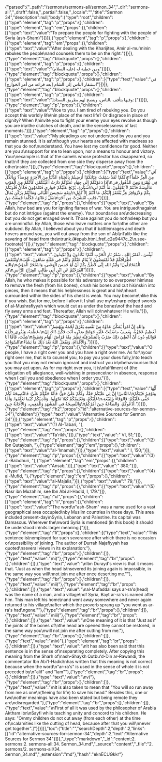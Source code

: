 {"parsed":{"_path":"/sermons/sermons-all/sermon_34","_dir":"sermons-all","_draft":false,"_partial":false,"_locale":"","title":"Sermon 34","description":null,"body":{"type":"root","children":[{"type":"element","tag":"p","props":{},"children":[{"type":"element","tag":"em","props":{},"children":[{"type":"text","value":"To prepare the people for fighting with the people of Syria (ash-Sham)"}]}]},{"type":"element","tag":"p","props":{},"children":[{"type":"element","tag":"em","props":{},"children":[{"type":"text","value":"After dealing with the Kharijites, Amir al-mu'minin rebukes the people\nand counsels them to be on the right:"}]}]},{"type":"element","tag":"blockquote","props":{},"children":[{"type":"element","tag":"p","props":{},"children":[{"type":"text","value":"ومن خطبة له (عليه السلام)"}]}]},{"type":"element","tag":"blockquote","props":{},"children":[{"type":"element","tag":"p","props":{},"children":[{"type":"text","value":"في استنفار الناس إلى الشام [بعد فراغه من أمر الخوارج]"}]}]},{"type":"element","tag":"blockquote","props":{},"children":[{"type":"element","tag":"p","props":{},"children":[{"type":"text","value":"]وفيها يتأفف بالناس، وينصح لهم بطريق السداد: ["}]}]},{"type":"element","tag":"p","props":{},"children":[{"type":"text","value":"Woe to you. I am tired of rebuking you. Do you accept this worldly life\nin place of the next life? Or disgrace in place of dignity? When I\ninvite you to fight your enemy your eyes revolve as though you are in\nthe clutches of death, and in the senselessness of last moments."}]},{"type":"element","tag":"p","props":{},"children":[{"type":"text","value":"My pleadings are not understood by you and you remain stunned. It is as\nthough your hearts are affected with madness so that you do not\nunderstand. You have lost my confidence for good. Neither are you a\nsupport for me to lean upon, nor a means to honour and victory. Your\nexample is that of the camels whose protector has disappeared, so that\nif they are collected from one side they disperse away from the other\nside."}]},{"type":"element","tag":"blockquote","props":{},"children":[{"type":"element","tag":"p","props":{},"children":[{"type":"text","value":"اُفٍ لَكُمْ! لَقَدْ سَئِمْتُ عِتَابَكُمْ! أَرَضِيتُمْ بِالْحَيَاةِ الدُّنْيَا مِنَ الاْخِرَةِ عِوَضاً؟ وَبِالذُّلِّ\nمِنَ الْعِزِّ خَلَفاً؟ إِذَا دَعَوْتُكُمْ إِلَى جِهَادِ عَدُوِّكُمْ دَارَتْ أَعْيُنُكُمْز، كَأَنَّكُمْ مِنَ الْمَوْتِ\nفِي غَمْرَةٍ وَمِنَ الذُّهُولِ في سَكْرَةٍ، يُرْتَجُ عَلَيْكُمْ حَوَارِي فَتَعْمَهُونَ فَكَأَنَّ قُلُوبَكُمْ\nمَأْلُوسَةٌ فَأَنْتُمْ لاَ تَعْقِلُونَ. مَا أَنْتُمْ لي بِثِقَةٍ سَجِيسَ اللَّيَالي وَمَاأَنْتُمْ بِرُكْنٍ يُمَالُ\nبِكُمْ وَلاَزَوَافِرُ عِزٍّ يُفْتَقَرُ إِلَيْكُمْ. مَا أَنْتُمْ إِلاَّ كَإِبِلٍ ضَلَّ رُعَاتُهَا، فَكُلَّمَا جُمِعَتْ مِنْ\nجَانِبٍ انْتَشَرَتْ مِن آخَرَ،"}]}]},{"type":"element","tag":"p","props":{},"children":[{"type":"text","value":"By Allah, how bad are you for igniting flames of war. You are intrigued\nagainst but do not intrigue (against the enemy). Your boundaries are\ndecreasing but you do not get enraged over it. Those against you do not\nsleep but you are unmindful. By Allah, those who leave matters one for\nthe other are subdued. By Allah, I believed about you that if battle\nrages and death hovers around you, you will cut away from the son of Abi\nTalib like the severing of head from the\ntrunk.{#epub.html_fref_c2e9447c_2\n.see-footnote}"}]},{"type":"element","tag":"blockquote","props":{},"children":[{"type":"element","tag":"p","props":{},"children":[{"type":"text","value":"لَبِئْسَ ـ لَعَمْرُ اللهِ ـ سُعْرُ نَارِ الْحَرْبِ أَنْتُمْ! تُكَادُونَ وَلاَ تَكِيدُونَ، وَتُنْتَقَصُ\nأَطْرَافُكُمْ فَلاَ تَمْتَعِضُونَ لاَ يُنَامُ عَنْكُمْ وَأَنْتُمْ في غَفْلَةٍ سَاهُونَ، غُلِبَ وَاللهِ\nالْمُتَخَاذِلُونَ! وَأيْمُ اللهِ إِنِّي لاَظُنُّ بِكُمْ أنْ لَوْ حَمِسَ الْوَغَىي، وَاسْتَحَرَّ الْمَوْتُ قَدِ\nانْفَرَجْتُمْ عَنِ ابْنِ أَبِي طَالِبٍ انْفِرَاجَ الرَّأْسِ"}]}]},{"type":"element","tag":"p","props":{},"children":[{"type":"text","value":"By Allah, he who makes it possible for his adversary to so overpower him\nas to remove the flesh (from his bones), crush his bones and cut his\nskin into pieces, then it means that his helplessness is great and his\nheart surrounded within the sides of his chest is weak. You may become\nlike this if you wish. But for me, before I allow it I shall use my\nsharp edged swords of al-Mushrafiyyah which would cut as under the bones\nof the head and fly away arms and feet. Thereafter, Allah will do\nwhatever He wills."}]},{"type":"element","tag":"blockquote","props":{},"children":[{"type":"element","tag":"p","props":{},"children":[{"type":"text","value":"وَاللهِ إِنَّ امْرَأً يُمَكِّنُ عَدُوَّهُ مِنْ نَفْسِهِ يَعْرُقُ لَحْمَهُ وَيَهْشِمُ عَظْمَهُ، وَيَفْرِي جِلْدَهُ،\nلَعَظِيمٌ عَجْزُهُ، ضَعِيفٌ ماضُمَّتْ عَلَيْهِ جَوَانِحُ صَدْرِهِ أَنْتَ فَكُنْ ذَاكَ إِنْ شِئْتَ، فَأَمَّا أَنَا\nفَوَاللهِ دُونَ أَنْ أُعْطِيَ ذلِكَ ضَرْبٌ بِالْمَشْرَفِيَّةِ تَطِيرُ مِنْهُ فَرَاشُ الْهَامِ وَتَطِيحُ السَّوَاعِدُ\nوَالاْقْدَامُ، وَيَفْعَلُ اللهُ بَعْدَ ذلِكَ مَا يَشَاءُ."}]}]},{"type":"element","tag":"p","props":{},"children":[{"type":"text","value":"O people, I have a right over you and you have a right over me. As for\nyour right over me, that is to counsel you, to pay you your dues fully,\nto teach you that you may not remain ignorant and instruct you in\nbehaviourism that you may act upon. As for my right over you, it is\nfulfilment of (the obligation of) allegiance, well-wishing in presence\nor in absence, response when I call you and obedience when I order you."}]},{"type":"element","tag":"blockquote","props":{},"children":[{"type":"element","tag":"p","props":{},"children":[{"type":"text","value":"أَيُّهَا النَّاسُ! إِنَّ لِي عَلَيْكُمْ حَقّاً، وَلَكُمْ عَلَيَّ حَقٌّ: فَأَمَّا حَقُّكُمْ عَلَيَّ: فَالنَّصِيحَةُ لَكُمْ،\nوَتَوْفِيرُ فَيْئِكُمْ عَلَيْكُمْ، وَتَعْلِيمُكُمْ كَيْلا تَجْهَلُوا، وَتَأْدِيبُكُمْ كَيْما تَعْلَمُوا. وَأَمَّا\nحَقِّي عَلَيْكُمْ: فَالوَفَاءُ بِالبَيْعَةِ، وَالنَّصِيحَةُ في الْمَشْهَدِ وَالْمَغِيبِ، وَالاْجَابَةُ حِينَ\nأَدْعُوكُمْ، وَالطَّاعَةُ حِينَ آمُرُكُمْ."}]}]},{"type":"element","tag":"h2","props":{"id":"alternative-sources-for-sermon-34"},"children":[{"type":"text","value":"Alternative Sources for Sermon 34"}]},{"type":"element","tag":"p","props":{},"children":[{"type":"text","value":"(1) Al-Tabari, "},{"type":"element","tag":"em","props":{},"children":[{"type":"text","value":"Ta'rikh,"}]},{"type":"text","value":" VI, 51;"}]},{"type":"element","tag":"p","props":{},"children":[{"type":"text","value":"(2) Ibn Qutaybah, "},{"type":"element","tag":"em","props":{},"children":[{"type":"text","value":"al-'Imamah,"}]},{"type":"text","value":" I, 150;"}]},{"type":"element","tag":"p","props":{},"children":[{"type":"text","value":"(3) al-Baladhuri, "},{"type":"element","tag":"em","props":{},"children":[{"type":"text","value":"Ansab,"}]},{"type":"text","value":" 380;"}]},{"type":"element","tag":"p","props":{},"children":[{"type":"text","value":"(4) al-Mufid, "},{"type":"element","tag":"em","props":{},"children":[{"type":"text","value":"al-Majalis,"}]},{"type":"text","value":" 79;"}]},{"type":"element","tag":"p","props":{},"children":[{"type":"text","value":"(5) Nasr ibn Muzahim, see Ibn Abi al-Hadid, I, 179."}]},{"type":"element","tag":"ul","props":{},"children":[{"type":"element","tag":"li","props":{},"children":[{"type":"text","value":"The word\n\"ash-Sham\" was a name used for a vast geographical area occupied\nby Muslim countries in those days. This area included present-day\nSyria, Lebanon and Palestine. Its capital was Damascus. Wherever the\nword Syria is mentioned (in this book) it should be understood in\nits larger meaning.]"}]},{"type":"element","tag":"li","props":{},"children":[{"type":"text","value":"This sentence is\nemployed for such severance after which there is no occasion or\npossibility of joining. The author of Durrah Najafiyyah has quoted\nseveral views in its explanation:"},{"type":"element","tag":"br","props":{},"children":[]},{"type":"text","value":"\ni)"},{"type":"element","tag":"br","props":{},"children":[]},{"type":"text","value":"\nIbn Durayd's view is that it means that. \"Just as when the head is\nsevered its joining again is impossible, in the same way you will\nnot join me after once deserting me.\""},{"type":"element","tag":"br","props":{},"children":[]},{"type":"text","value":"\nii)"},{"type":"element","tag":"br","props":{},"children":[]},{"type":"text","value":"\nal-Mufaddal says ar-ra's(head) was the name of a man, and a village\nof Syria, Bayt ar-ra's is named after him. This man left his home\nand went away somewhere and never again returned to his village\nafter which the proverb sprang up \"you went as ar-ra's had\ngone.\""},{"type":"element","tag":"br","props":{},"children":[]},{"type":"text","value":"\niii)"},{"type":"element","tag":"br","props":{},"children":[]},{"type":"text","value":"\nOne meaning of it is that \"Just as if the joints of the bones of\nthe head are opened they cannot be restored, in the same way you\nwill not join me after cutting from me."},{"type":"element","tag":"br","props":{},"children":[]},{"type":"text","value":"\niv)"},{"type":"element","tag":"br","props":{},"children":[]},{"type":"text","value":"\nIt has also been said that this sentence is in the sense of\nseparating completely. After copying this meaning from the Sharh of\nash-Shaykh Qutbu'd-Din ar-Rawandi, the commentator Ibn Abi'l-Hadid\nhas written that this meaning is not correct because when the word\n\"ar-ra's\" is used in the sense of whole it is not preceded by\n\"alif\" and \"lam\""},{"type":"element","tag":"br","props":{},"children":[]},{"type":"text","value":"\nv)"},{"type":"element","tag":"br","props":{},"children":[]},{"type":"text","value":"\nIt is also taken to mean that \"You will so run away from me as one\n(fleeing for life) to save his head.\" Besides this, one or two\nother meanings have also been stated but being remote they are\ndisregarded."},{"type":"element","tag":"br","props":{},"children":[]},{"type":"text","value":"\nFirst of all it was used by the philosopher of Arabia Aktham ibn\nSayfi while teaching unity and concord to his children. He says: \"O\nmy children do not cut away (from each other) at the time of\ncalamities like the cutting of head, because after that you will\nnever get together\".]"}]}]}],"toc":{"title":"","searchDepth":2,"depth":2,"links":[{"id":"alternative-sources-for-sermon-34","depth":2,"text":"Alternative Sources for Sermon 34"}]}},"_type":"markdown","_id":"content:2. sermons:2. sermons-all:34. Sermon_34.md","_source":"content","_file":"2. sermons/2. sermons-all/34. Sermon_34.md","_extension":"md"},"hash":"eknECUGkkr"}